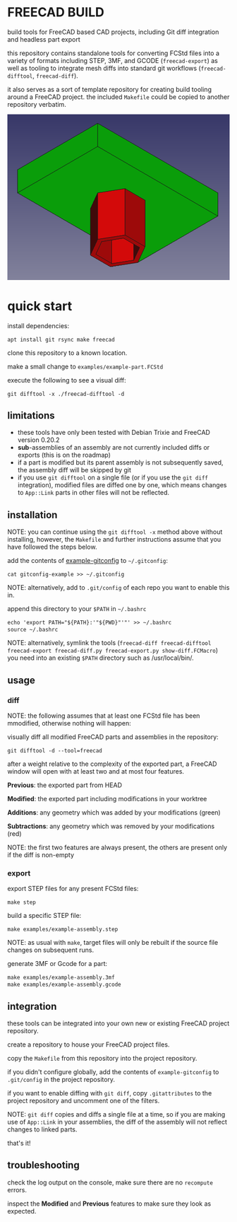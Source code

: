 # FREECAD BUILD

build tools for FreeCAD based CAD projects, including Git diff integration and headless part export

this repository contains standalone tools for converting FCStd files into a variety of formats including STEP, 3MF, and GCODE (`freecad-export`) as well as tooling to integrate mesh diffs into standard git workflows (`freecad-difftool`, `freecad-diff`).

it also serves as a sort of template repository for creating build tooling around a FreeCAD project. the included `Makefile` could be copied to another repository verbatim.

![screenshot of visual mesh diff](screenshot.png)

# quick start

install dependencies:

```shell
apt install git rsync make freecad
```

clone this repository to a known location.

make a small change to `examples/example-part.FCStd`

execute the following to see a visual diff:

```shell
git difftool -x ./freecad-difftool -d
```

## limitations

- these tools have only been tested with Debian Trixie and FreeCAD version 0.20.2
- **sub**-assemblies of an assembly are not currently included diffs or exports (this is on the roadmap)
- if a part is modified but its parent assembly is not subsequently saved, the assembly diff will be skipped by git
- if you use `git difftool` on a single file (or if you use the `git diff` integration), modified files are diffed one by one, which means changes to `App::Link` parts in other files will not be reflected.

## installation

NOTE: you can continue using the `git difftool -x` method above without installing, however, the `Makefile` and further instructions assume that you have followed the steps below.

add the contents of [example-gitconfig](example-gitconfig) to `~/.gitconfig`:

```shell
cat gitconfig-example >> ~/.gitconfig
```

NOTE: alternatively, add to `.git/config` of each repo you want to enable this in.

append this directory to your `$PATH` in `~/.bashrc`

```shell
echo 'export PATH="${PATH}:'"${PWD}"'"' >> ~/.bashrc
source ~/.bashrc
```

NOTE: alternatively, symlink the tools (`freecad-diff freecad-difftool freecad-export freecad-diff.py freecad-export.py show-diff.FCMacro`) you need into an existing `$PATH` directory such as /usr/local/bin/.

## usage

### diff

NOTE: the following assumes that at least one FCStd file has been mmodified, otherwise nothing will happen:

visually diff all modified FreeCAD parts and assemblies in the repository:

```shell
git difftool -d --tool=freecad
```

after a weight relative to the complexity of the exported part, a FreeCAD window will open with at least two and at most four features.

**Previous**: the exported part from HEAD

**Modified**: the exported part including modifications in your worktree

**Additions**: any geometry which was added by your modifications (green)

**Subtractions**: any geometry which was removed by your modifications (red)

NOTE: the first two features are always present, the others are present only if the diff is non-empty

### export

export STEP files for any present FCStd files:

```shell
make step
```

build a specific STEP file:

```shell
make examples/example-assembly.step
```

NOTE: as usual with `make`, target files will only be rebuilt if the source file changes on subsequent runs.

generate 3MF or Gcode for a part:

```shell
make examples/example-assembly.3mf
make examples/example-assembly.gcode
```

## integration

these tools can be integrated into your own new or existing FreeCAD project repository.

create a repository to house your FreeCAD project files.

copy the `Makefile` from this repository into the project repository.

if you didn't configure globally, add the contents of `example-gitconfig` to `.git/config` in the project repository.

if you want to enable diffing with `git diff`, copy `.gitattributes` to the project repository and uncomment one of the filters.

NOTE: `git diff` copies and diffs a single file at a time, so if you are making use of `App::Link` in your assemblies, the diff of the assembly will not reflect changes to linked parts.

that's it!

## troubleshooting

check the log output on the console, make sure there are no `recompute` errors.

inspect the **Modified** and **Previous** features to make sure they look as expected.
